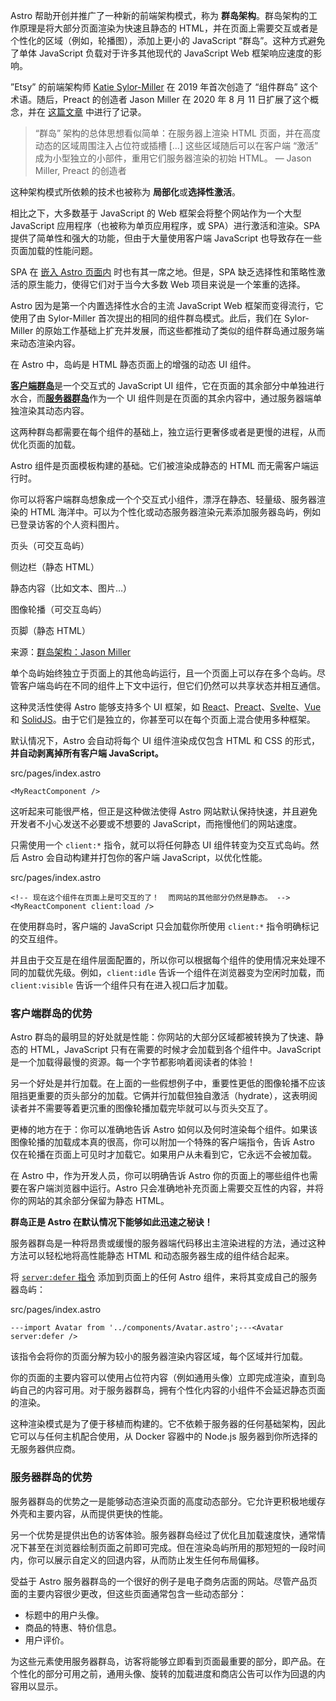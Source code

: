 Astro 帮助开创并推广了一种新的前端架构模式，称为 **群岛架构**。群岛架构的工作原理是将大部分页面渲染为快速且静态的 HTML，并在页面上需要交互或者是个性化的区域（例如，轮播图），添加上更小的 JavaScript “群岛”。这种方式避免了单体 JavaScript 负载对于许多其他现代的 JavaScript Web 框架响应速度的影响。

”Etsy” 的前端架构师 [Katie Sylor-Miller](https://sylormiller.com/) 在 2019 年首次创造了 “组件群岛” 这个术语。随后，Preact 的创造者 Jason Miller 在 2020 年 8 月 11 日扩展了这个概念，并在 [这篇文章](https://jasonformat.com/islands-architecture/) 中进行了记录。

> “群岛” 架构的总体思想看似简单：在服务器上渲染 HTML 页面，并在高度动态的区域周围注入占位符或插槽 \[…\] 这些区域随后可以在客户端 “激活” 成为小型独立的小部件，重用它们服务器渲染的初始 HTML。 — Jason Miller, Preact 的创造者

这种架构模式所依赖的技术也被称为 **局部化**或**选择性激活**。

相比之下，大多数基于 JavaScript 的 Web 框架会将整个网站作为一个大型 JavaScript 应用程序（也被称为单页应用程序，或 SPA）进行激活和渲染。SPA 提供了简单性和强大的功能，但由于大量使用客户端 JavaScript 也导致存在一些页面加载的性能问题。

SPA 在 [嵌入 Astro 页面内](https://docs.astro.build/zh-cn/guides/migrate-to-astro/from-create-react-app/) 时也有其一席之地。但是，SPA 缺乏选择性和策略性激活的原生能力，使得它们对于当今大多数 Web 项目来说是一个笨重的选择。

Astro 因为是第一个内置选择性水合的主流 JavaScript Web 框架而变得流行，它使用了由 Sylor-Miller 首次提出的相同的组件群岛模式。此后，我们在 Sylor-Miller 的原始工作基础上扩充并发展，而这些都推动了类似的组件群岛通过服务端来动态渲染内容。

在 Astro 中，岛屿是 HTML 静态页面上的增强的动态 UI 组件。

[**客户端群岛**](#%E5%AE%A2%E6%88%B7%E7%AB%AF%E7%BE%A4%E5%B2%9B)是一个交互式的 JavaScript UI 组件，它在页面的其余部分中单独进行水合，而[**服务器群岛**](#%E6%9C%8D%E5%8A%A1%E5%99%A8%E7%BE%A4%E5%B2%9B)作为一个 UI 组件则是在页面的其余内容中，通过服务器端单独渲染其动态内容。

这两种群岛都需要在每个组件的基础上，独立运行更奢侈或者是更慢的进程，从而优化页面的加载。

Astro 组件是页面模板构建的基础。它们被渲染成静态的 HTML 而无需客户端运行时。

你可以将客户端群岛想象成一个个交互式小组件，漂浮在静态、轻量级、服务器渲染的 HTML 海洋中。可以为个性化或动态服务器渲染元素添加服务器岛屿，例如已登录访客的个人资料图片。

页头（可交互岛屿）

侧边栏（静态 HTML）

静态内容（比如文本、图片…）

图像轮播（可交互岛屿）

页脚（静态 HTML）

来源：[群岛架构：Jason Miller](https://jasonformat.com/islands-architecture/)

单个岛屿始终独立于页面上的其他岛屿运行，且一个页面上可以存在多个岛屿。尽管客户端岛屿在不同的组件上下文中运行，但它们仍然可以共享状态并相互通信。

这种灵活性使得 Astro 能够支持多个 UI 框架，如 [React](https://react.dev/)、[Preact](https://preactjs.com/)、[Svelte](https://svelte.dev/)、[Vue](https://vuejs.org/) 和 [SolidJS](https://www.solidjs.com/)。由于它们是独立的，你甚至可以在每个页面上混合使用多种框架。

默认情况下，Astro 会自动将每个 UI 组件渲染成仅包含 HTML 和 CSS 的形式，**并自动剥离掉所有客户端 JavaScript。**

src/pages/index.astro

```astro
<MyReactComponent />
```

这听起来可能很严格，但正是这种做法使得 Astro 网站默认保持快速，并且避免开发者不小心发送不必要或不想要的 JavaScript，而拖慢他们的网站速度。

只需使用一个 `client:*` 指令，就可以将任何静态 UI 组件转变为交互式岛屿。然后 Astro 会自动构建并打包你的客户端 JavaScript，以优化性能。

src/pages/index.astro

```astro
<!-- 现在这个组件在页面上是可交互的了！  而网站的其他部分仍然是静态。 --><MyReactComponent client:load />
```

在使用群岛时，客户端的 JavaScript 只会加载你所使用 `client:*` 指令明确标记的交互组件。

并且由于交互是在组件层面配置的，所以你可以根据每个组件的使用情况来处理不同的加载优先级。例如，`client:idle` 告诉一个组件在浏览器变为空闲时加载，而 `client:visible` 告诉一个组件只有在进入视口后才加载。

### 客户端群岛的优势

Astro 群岛的最明显的好处就是性能：你网站的大部分区域都被转换为了快速、静态的 HTML，JavaScript 只有在需要的时候才会加载到各个组件中。JavaScript 是一个加载得最慢的资源。每一个字节都影响着阅读者的体验！

另一个好处是并行加载。在上面的一些假想例子中，重要性更低的图像轮播不应该阻挡更重要的页头部分的加载。它俩并行加载但独自激活（hydrate），这表明阅读者并不需要等着更沉重的图像轮播加载完毕就可以与页头交互了。

更棒的地方在于：你可以准确地告诉 Astro 如何以及何时渲染每个组件。如果该图像轮播的加载成本真的很高，你可以附加一个特殊的客户端指令，告诉 Astro 仅在轮播在页面上可见时才加载它。如果用户从未看到它，它永远不会被加载。

在 Astro 中，作为开发人员，你可以明确告诉 Astro 你的页面上的哪些组件也需要在客户端浏览器中运行。Astro 只会准确地补充页面上需要交互性的内容，并将你的网站的其余部分保留为静态 HTML。

**群岛正是 Astro 在默认情况下能够如此迅速之秘诀！**

服务器群岛是一种将昂贵或缓慢的服务器端代码移出主渲染进程的方法，通过这种方法可以轻松地将高性能静态 HTML 和动态服务器生成的组件结合起来。

将 [`server:defer` 指令](https://docs.astro.build/zh-cn/reference/directives-reference/#%E6%9C%8D%E5%8A%A1%E5%99%A8%E7%AB%AF%E6%8C%87%E4%BB%A4) 添加到页面上的任何 Astro 组件，来将其变成自己的服务器岛屿：

src/pages/index.astro

```astro
---import Avatar from '../components/Avatar.astro';---<Avatar server:defer />
```

该指令会将你的页面分解为较小的服务器渲染内容区域，每个区域并行加载。

你的页面的主要内容可以使用占位符内容（例如通用头像）立即完成渲染，直到岛屿自己的内容可用。对于服务器群岛，拥有个性化内容的小组件不会延迟静态页面的渲染。

这种渲染模式是为了便于移植而构建的。它不依赖于服务器的任何基础架构，因此它可以与任何主机配合使用，从 Docker 容器中的 Node.js 服务器到你所选择的无服务器供应商。

### 服务器群岛的优势

服务器群岛的优势之一是能够动态渲染页面的高度动态部分。它允许更积极地缓存外壳和主要内容，从而提供更快的性能。

另一个优势是提供出色的访客体验。服务器群岛经过了优化且加载速度快，通常情况下甚至在浏览器绘制页面之前即可完成。但在渲染岛屿所用的那短短的一段时间内，你可以展示自定义的回退内容，从而防止发生任何布局偏移。

受益于 Astro 服务器群岛的一个很好的例子是电子商务店面的网站。尽管产品页面的主要内容很少更改，但这些页面通常包含一些动态部分：

+   标题中的用户头像。
+   商品的特惠、特价信息。
+   用户评价。

为这些元素使用服务器群岛，访客将能够立即看到页面最重要的部分，即产品。在个性化的部分可用之前，通用头像、旋转的加载进度和商店公告可以作为回退的内容用以显示。